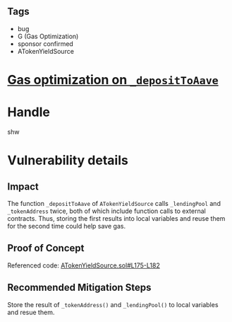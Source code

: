 ## Tags

- bug
- G (Gas Optimization)
- sponsor confirmed
- ATokenYieldSource

# [Gas optimization on `_depositToAave`](https://github.com/code-423n4/2021-06-pooltogether-findings/issues/122) 

# Handle

shw


# Vulnerability details

## Impact

The function `_depositToAave` of `ATokenYieldSource` calls `_lendingPool` and `_tokenAddress` twice, both of which include function calls to external contracts. Thus, storing the first results into local variables and reuse them for the second time could help save gas.

## Proof of Concept

Referenced code:
[ATokenYieldSource.sol#L175-L182](https://github.com/pooltogether/aave-yield-source/blob/main/contracts/yield-source/ATokenYieldSource.sol#L175-L182)

## Recommended Mitigation Steps

Store the result of `_tokenAddress()` and `_lendingPool()` to local variables and resue them.

